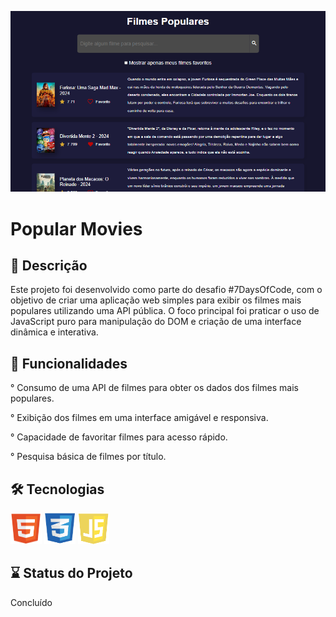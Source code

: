 ![](assets/img/imgProjeto.png)

# Popular Movies

## 📖 Descrição

Este projeto foi desenvolvido como parte do desafio #7DaysOfCode, com o objetivo de criar uma aplicação web simples para exibir os filmes mais populares utilizando uma API pública. O foco principal foi praticar o uso de JavaScript puro para manipulação do DOM e criação de uma interface dinâmica e interativa.

## 🎯 Funcionalidades

° Consumo de uma API de filmes para obter os dados dos filmes mais populares.

° Exibição dos filmes em uma interface amigável e responsiva.

° Capacidade de favoritar filmes para acesso rápido.

° Pesquisa básica de filmes por título.

## 🛠️ Tecnologias 

<img src="assets/img/html.png" width="50" height="50">

<img src="assets/img/css.png" width="50" height="50">

<img src="assets/img/js.png" width="50" height="50">

## ⌛ Status do Projeto

Concluído
